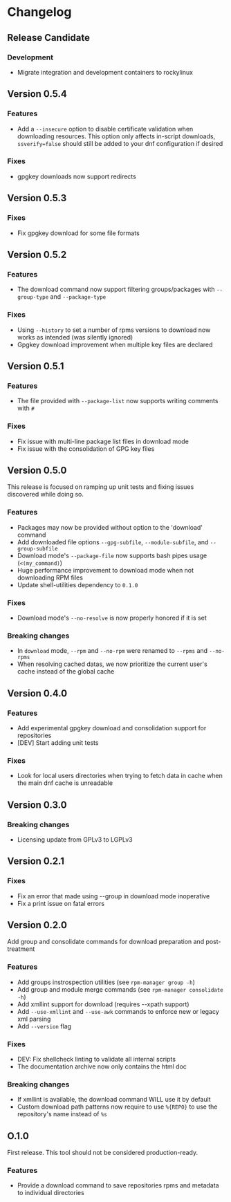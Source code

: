 # Changelog

## Release Candidate

### Development

* Migrate integration and development containers to rockylinux

## Version 0.5.4

### Features

* Add a `--insecure` option to disable certificate validation when downloading resources. This option only affects in-script downloads, `ssverify=false` should still be added to your dnf configuration if desired

### Fixes

* gpgkey downloads now support redirects

## Version 0.5.3

### Fixes

* Fix gpgkey download for some file formats

## Version 0.5.2

### Features

* The download command now support filtering groups/packages with `--group-type` and `--package-type`

### Fixes

* Using `--history` to set a number of rpms versions to download now works as intended (was silently ignored)
* Gpgkey download improvement when multiple key files are declared

## Version 0.5.1

### Features

* The file provided with `--package-list` now supports writing comments with `#`

### Fixes

* Fix issue with multi-line package list files in download mode
* Fix issue with the consolidation of GPG key files

## Version 0.5.0

This release is focused on ramping up unit tests and fixing issues discovered while doing so.

### Features

* Packages may now be provided without option to the 'download' command
* Add downloaded file options `--gpg-subfile`, `--module-subfile`, and `--group-subfile`
* Download mode's `--package-file` now supports bash pipes usage (`<(my_command)`)
* Huge performance improvement to download mode when not downloading RPM files
* Update shell-utilities dependency to `0.1.0`

### Fixes

* Download mode's `--no-resolve` is now properly honored if it is set

### Breaking changes

* In `download` mode, `--rpm` and `--no-rpm` were renamed to `--rpms` and `--no-rpms`
* When resolving cached datas, we now prioritize the current user's cache instead of the global cache

## Version 0.4.0

### Features

* Add experimental gpgkey download and consolidation support for repositories
* [DEV] Start adding unit tests

### Fixes

* Look for local users directories when trying to fetch data in cache when the main dnf cache is unreadable

## Version 0.3.0

### Breaking changes

* Licensing update from GPLv3 to LGPLv3

## Version 0.2.1

### Fixes

* Fix an error that made using --group in download mode inoperative
* Fix a print issue on fatal errors

## Version 0.2.0

Add group and consolidate commands for download preparation and post-treatment

### Features

* Add groups instrospection utilities (see `rpm-manager group -h`)
* Add group and module merge commands (see `rpm-manager consolidate -h`)
* Add xmllint support for download (requires --xpath support)
* Add `--use-xmllint` and `--use-awk` commands to enforce new or legacy xml parsing
* Add `--version` flag

### Fixes

* DEV: Fix shellcheck linting to validate all internal scripts
* The documentation archive now only contains the html doc

### Breaking changes

* If xmllint is available, the download command WILL use it by default
* Custom download path patterns now require to use `%{REPO}` to use the repository's name instead of `%s`

## O.1.0

First release. This tool should not be considered production-ready.

### Features

* Provide a download command to save repositories rpms and metadata to individual directories
